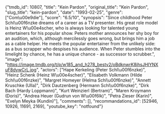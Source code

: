 {"tmdb_id": 10807, "title": "Kein Pardon", "original_title": "Kein Pardon", "slug_title": "kein-pardon", "date": "1993-02-25", "genre": ["Com\u00e9die"], "score": "6.5/10", "synopsis": "Since childhood Peter Schl\u00f6nzke dreams of a career as a TV presenter. His great role model is Heinz W\u00e4scher, who is always looking for talented young entertainers for his popular show. Peters mother announces her shy boy for an audition, which, although mercilessly goes wrong, but brings him a job as a cable helper. He meets the popular entertainer from the unlikely side: as a bus scrapper who despises his audience. When Peter stumbles into the limelight by chance, he has a unique chance - as successor to scrubber.", "image": "https://image.tmdb.org/t/p/w185_and_h278_bestv2/oBdknwrK8ihsJHIYNXuF8dywCrL.jpg", "actors": ["Hape Kerkeling (Peter Schl\u00f6nzke)", "Heinz Schenk (Heinz W\u00e4scher)", "Elisabeth Volkmann (Hilde Schl\u00f6nzke)", "Margret Homeyer (Helma Schl\u00f6nzke)", "Annett Kruschke (Ulla)", "Dirk Dautzenberg (Hermann Schl\u00f6nzke)", "Dirk Bach (Hardy Loppmann)", "Kurt Weinzierl (Bertram)", "Maren Kroymann (Doris)", "Andrea Heuer (Gudrun von W\u00f6lk)", "Petra Zieser (Karin)", "Evelyn Meyka (Kundin)"], "comments": [], "recommandations_id": [52946, 10926, 11691, 2169], "youtube_key": "notfound"}